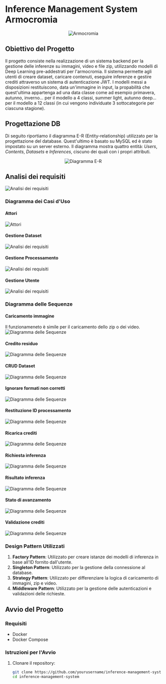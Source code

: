 # Inference Management System Armocromia
<p align="center">
  <img src="./docs/Armocromia.png" alt="Armocromia">
</p>

## Obiettivo del Progetto

Il progetto consiste nella realizzazione di un sistema backend per la gestione delle inferenze su immagini, video e file zip, utilizzando modelli di Deep Learning pre-addestrati per l'armocromia. Il sistema permette agli utenti di creare dataset, caricare contenuti, eseguire inferenze e gestire crediti attraverso un sistema di autenticazione JWT. I modelli messi a disposizioni restituiscono, data un'immagine in input, la propabilità che quest'ultima appartenga ad una data classe come ad esempio primavera, autunno, inverno... per il modello a 4 classi, summer light, autunno deep... per il modello a 12 classi (in cui vengono individuate 3 sottocategorie per ciascuna stagione).

## Progettazione DB
Di seguito riportiamo il diagramma E-R (Entity-relationship) utilizzato per la progettazione del database. Quest'ultimo è basato su MySQL ed è stato impostato su un server esterno. Il diagramma mostra quattro entità: *Users*, *Contents*, *Datasets* e *Inferences*, ciscuno dei quali con i propri attributi.

<p align="center">
  <img src="./docs/diagramma_pa.png" alt="Diagramma E-R">
</p>

## Analisi dei requisiti
![Analisi dei requisiti](./docs/Analisi_dei_requisiti.jpg)

### Diagramma dei Casi d'Uso
#### Attori
![Attori](./docs/Attori.jpg)
#### Gestione Dataset
![Analisi dei requisiti](./docs/Gestione_Dataset.jpg)
#### Gestione Processamento
![Analisi dei requisiti](./docs/Gestione_Processamento.jpg)
#### Gestione Utente
![Analisi dei requisiti](./docs/Gestione_Utente.jpg)


### Diagramma delle Sequenze
#### Caricamento immagine
Il funzionameneto è simile per il caricamento dello zip o dei video.
![Diagramma delle Sequenze](./docs/Caricamento_Immagine.jpg)
#### Credito residuo
![Diagramma delle Sequenze](./docs/Credito_residuo.jpg)
#### CRUD Dataset
![Diagramma delle Sequenze](./docs/CRUDDataset.jpg)
#### Ignorare formati non corretti
![Diagramma delle Sequenze](./docs/Ignorare_formati_non_corretti.jpg)
#### Restituzione ID processamento
![Diagramma delle Sequenze](./docs/Restituzione_ID_processamento.jpg)
#### Ricarica crediti
![Diagramma delle Sequenze](./docs/Ricarica_crediti.jpg)
#### Richiesta inferenza
![Diagramma delle Sequenze](./docs/Richiesta_inferenza.jpg)
#### Risultato inferenza
![Diagramma delle Sequenze](./docs/Risultato_inferenza.jpg)
#### Stato di avanzamento
![Diagramma delle Sequenze](./docs/Stato_avanzamento.jpg)
#### Validazione crediti
![Diagramma delle Sequenze](./docs/Validazione_crediti.jpg)

### Design Pattern Utilizzati

1. **Factory Pattern**: Utilizzato per creare istanze dei modelli di inferenza in base all'ID fornito dall'utente.
2. **Singleton Pattern**: Utilizzato per la gestione della connessione al database.
3. **Strategy Pattern**: Utilizzato per differenziare la logica di caricamento di immagini, zip e video.
4. **Middleware Pattern**: Utilizzato per la gestione delle autenticazioni e validazioni delle richieste.

## Avvio del Progetto

### Requisiti
- Docker
- Docker Compose

### Istruzioni per l'Avvio
1. Clonare il repository:
   ```bash
   git clone https://github.com/yourusername/inference-management-system.git
   cd inference-management-system

